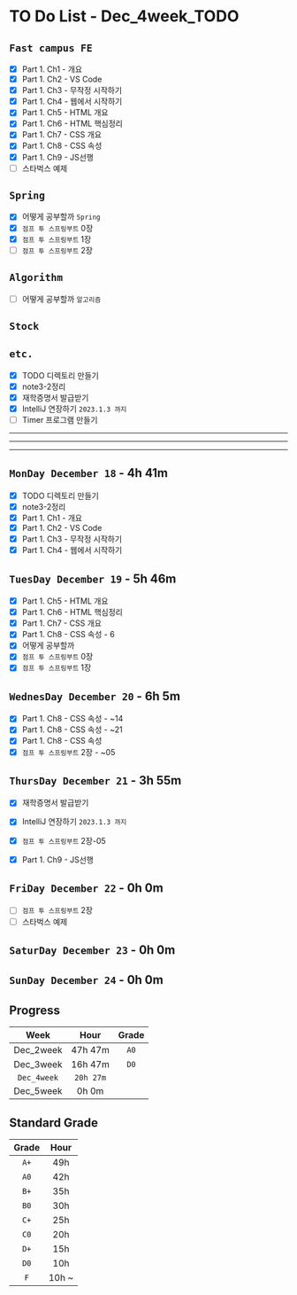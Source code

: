 # TO Do List - Dec_4week_TODO

## `Fast campus FE` 
- [x] Part 1. Ch1 - 개요
- [x] Part 1. Ch2 - VS Code
- [x] Part 1. Ch3 - 무작정 시작하기
- [x] Part 1. Ch4 - 웹에서 시작하기
- [x] Part 1. Ch5 - HTML 개요
- [x] Part 1. Ch6 - HTML 핵심정리
- [x] Part 1. Ch7 - CSS 개요
- [x] Part 1. Ch8 - CSS 속성
- [x] Part 1. Ch9 - JS선행
- [ ] 스타벅스 예제

## `Spring`
- [x] 어떻게 공부할까 `Spring`
- [x] `점프 투 스프링부트` 0장
- [x] `점프 투 스프링부트` 1장
- [ ] `점프 투 스프링부트` 2장

## `Algorithm`
- [ ] 어떻게 공부할까 `알고리즘`

## `Stock`


## `etc.`
- [x] TODO 디렉토리 만들기
- [x] note3-2정리
- [x] 재학증명서 발급받기
- [x] IntelliJ 연장하기 `2023.1.3 까지`
- [ ] Timer 프로그램 만들기

---
---
---

## `MonDay December 18` - 4h 41m
- [x] TODO 디렉토리 만들기
- [x] note3-2정리
- [x] Part 1. Ch1 - 개요
- [x] Part 1. Ch2 - VS Code
- [x] Part 1. Ch3 - 무작정 시작하기
- [x] Part 1. Ch4 - 웹에서 시작하기

## `TuesDay December 19` - 5h 46m
- [x] Part 1. Ch5 - HTML 개요
- [x] Part 1. Ch6 - HTML 핵심정리
- [x] Part 1. Ch7 - CSS 개요
- [x] Part 1. Ch8 - CSS 속성 - 6
- [x] 어떻게 공부할까
- [x] `점프 투 스프링부트` 0장
- [x] `점프 투 스프링부트` 1장

## `WednesDay December 20` - 6h 5m
- [x] Part 1. Ch8 - CSS 속성 - ~14
- [x] Part 1. Ch8 - CSS 속성 - ~21
- [x] Part 1. Ch8 - CSS 속성
- [x] `점프 투 스프링부트` 2장 - ~05

## `ThursDay December 21` - 3h 55m
- [x] 재학증명서 발급받기
- [x] IntelliJ 연장하기 `2023.1.3 까지`
- [x] `점프 투 스프링부트` 2장-05
- [x] Part 1. Ch9 - JS선행


## `FriDay December 22` - 0h 0m
- [ ] `점프 투 스프링부트` 2장
- [ ] 스타벅스 예제

## `SaturDay December 23` - 0h 0m


## `SunDay December 24` - 0h 0m


## Progress
| Week | Hour | Grade |
|:---:|:---:|:---:|
|Dec_2week|47h 47m|`A0`|
|Dec_3week|16h 47m|`D0`|
|`Dec_4week`|`20h 27m`||
|Dec_5week|0h 0m||


## Standard Grade

| Grade | Hour |
|:---:|:---:|
|`A+`|49h|
|`A0`|42h|
|`B+`|35h|
|`B0`|30h|
|`C+`|25h|
|`C0`|20h|
|`D+`|15h|
|`D0`|10h|
|`F`|10h ~|


